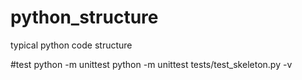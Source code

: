 # python_structure
typical python code structure

#test 
python -m unittest 
python -m unittest  tests/test_skeleton.py -v
